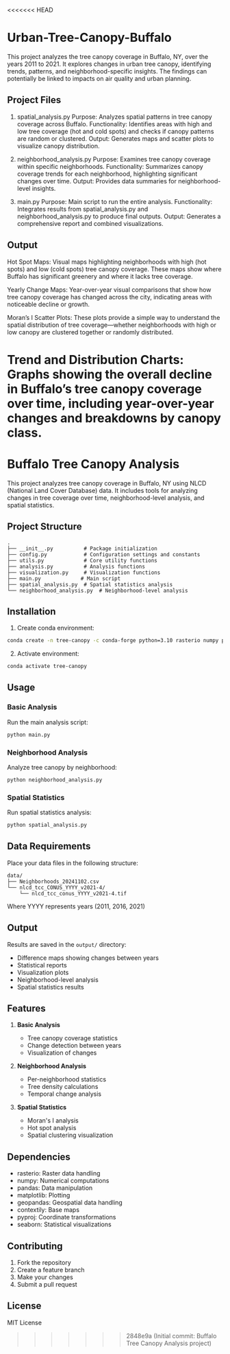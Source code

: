 <<<<<<< HEAD
# Urban-Tree-Canopy-Buffalo
This project analyzes the tree canopy coverage in Buffalo, NY, over the years 2011 to 2021. It explores changes in urban tree canopy, identifying trends, patterns, and neighborhood-specific insights. The findings can potentially be linked to impacts on air quality and urban planning.

## Project Files
1. spatial_analysis.py
Purpose: Analyzes spatial patterns in tree canopy coverage across Buffalo.
Functionality: Identifies areas with high and low tree coverage (hot and cold spots) and checks if canopy patterns are random or clustered.
Output: Generates maps and scatter plots to visualize canopy distribution.

2. neighborhood_analysis.py
Purpose: Examines tree canopy coverage within specific neighborhoods.
Functionality: Summarizes canopy coverage trends for each neighborhood, highlighting significant changes over time.
Output: Provides data summaries for neighborhood-level insights.

3. main.py
Purpose: Main script to run the entire analysis.
Functionality: Integrates results from spatial_analysis.py and neighborhood_analysis.py to produce final outputs.
Output: Generates a comprehensive report and combined visualizations.

## Output
Hot Spot Maps: Visual maps highlighting neighborhoods with high (hot spots) and low (cold spots) tree canopy coverage. These maps show where Buffalo has significant greenery and where it lacks tree coverage.

Yearly Change Maps: Year-over-year visual comparisons that show how tree canopy coverage has changed across the city, indicating areas with noticeable decline or growth.

Moran’s I Scatter Plots: These plots provide a simple way to understand the spatial distribution of tree coverage—whether neighborhoods with high or low canopy are clustered together or randomly distributed.

Trend and Distribution Charts: Graphs showing the overall decline in Buffalo’s tree canopy coverage over time, including year-over-year changes and breakdowns by canopy class.
=======
# Buffalo Tree Canopy Analysis

This project analyzes tree canopy coverage in Buffalo, NY using NLCD (National Land Cover Database) data. It includes tools for analyzing changes in tree coverage over time, neighborhood-level analysis, and spatial statistics.

## Project Structure

```
.
├── __init__.py          # Package initialization
├── config.py            # Configuration settings and constants
├── utils.py             # Core utility functions
├── analysis.py          # Analysis functions
├── visualization.py     # Visualization functions
├── main.py             # Main script
├── spatial_analysis.py  # Spatial statistics analysis
└── neighborhood_analysis.py  # Neighborhood-level analysis
```

## Installation

1. Create conda environment:
```bash
conda create -n tree-canopy -c conda-forge python=3.10 rasterio numpy pandas matplotlib geopandas contextily pyproj seaborn -y
```

2. Activate environment:
```bash
conda activate tree-canopy
```

## Usage

### Basic Analysis
Run the main analysis script:
```bash
python main.py
```

### Neighborhood Analysis
Analyze tree canopy by neighborhood:
```bash
python neighborhood_analysis.py
```

### Spatial Statistics
Run spatial statistics analysis:
```bash
python spatial_analysis.py
```

## Data Requirements

Place your data files in the following structure:
```
data/
├── Neighborhoods_20241102.csv
└── nlcd_tcc_CONUS_YYYY_v2021-4/
    └── nlcd_tcc_conus_YYYY_v2021-4.tif
```
Where YYYY represents years (2011, 2016, 2021)

## Output

Results are saved in the `output/` directory:
- Difference maps showing changes between years
- Statistical reports
- Visualization plots
- Neighborhood-level analysis
- Spatial statistics results

## Features

1. **Basic Analysis**
   - Tree canopy coverage statistics
   - Change detection between years
   - Visualization of changes

2. **Neighborhood Analysis**
   - Per-neighborhood statistics
   - Tree density calculations
   - Temporal change analysis

3. **Spatial Statistics**
   - Moran's I analysis
   - Hot spot analysis
   - Spatial clustering visualization

## Dependencies

- rasterio: Raster data handling
- numpy: Numerical computations
- pandas: Data manipulation
- matplotlib: Plotting
- geopandas: Geospatial data handling
- contextily: Base maps
- pyproj: Coordinate transformations
- seaborn: Statistical visualizations

## Contributing

1. Fork the repository
2. Create a feature branch
3. Make your changes
4. Submit a pull request

## License

MIT License
>>>>>>> 2848e9a (Initial commit: Buffalo Tree Canopy Analysis project)
